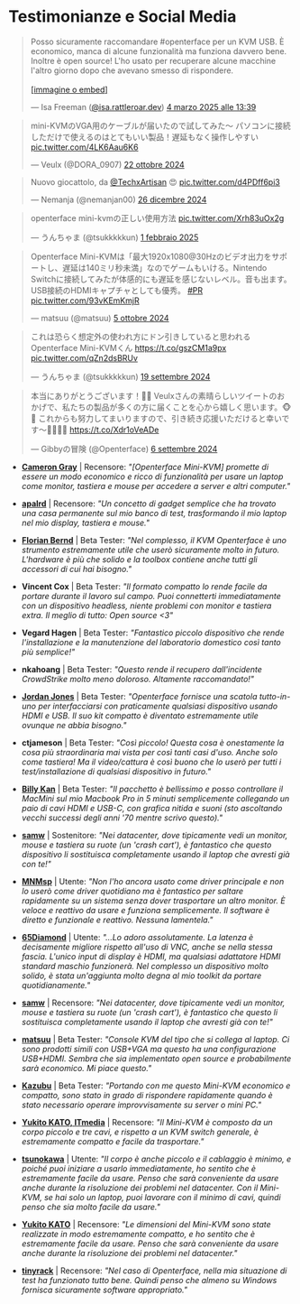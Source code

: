 # Testimonianze e Social Media

<script async src="https://platform.twitter.com/widgets.js" charset="utf-8"></script>
<script async src="https://embed.bsky.app/static/embed.js" charset="utf-8"></script>

<link rel="stylesheet" href="../../../../assets/stylesheets/social-posts.css">
<script src="../../../../assets/javascripts/social-posts.js"></script>

<div class="social-posts-container" id="socialPostsContainer">
    <div class="social-post-item loading" data-lazy="true">
        <blockquote class="bluesky-embed" data-bluesky-uri="at://did:plc:hqzak33sft3uec37owhqhy6a/app.bsky.feed.post/3ljjqt4ak222z" data-bluesky-cid="bafyreicr2shamdzukdzybigmuaclqvvm7hbsiaxznkufsu56tzvu42l2dm" data-bluesky-embed-color-mode="system"><p lang="en">Posso sicuramente raccomandare #openterface per un KVM USB. È economico, manca di alcune funzionalità ma funziona davvero bene. Inoltre è open source! L'ho usato per recuperare alcune macchine l'altro giorno dopo che avevano smesso di rispondere.<br><br><a href="https://bsky.app/profile/did:plc:hqzak33sft3uec37owhqhy6a/post/3ljjqt4ak222z?ref_src=embed">[immagine o embed]</a></p>&mdash; Isa Freeman (<a href="https://bsky.app/profile/did:plc:hqzak33sft3uec37owhqhy6a?ref_src=embed">@isa.rattleroar.dev</a>) <a href="https://bsky.app/profile/did:plc:hqzak33sft3uec37owhqhy6a/post/3ljjqt4ak222z?ref_src=embed">4 marzo 2025 alle 13:39</a>
        </blockquote>
    </div>
    <div class="social-post-item loading" data-lazy="true">
        <blockquote class="twitter-tweet"><p lang="ja" dir="ltr">mini-KVMのVGA用のケーブルが届いたので試してみた〜 パソコンに接続しただけで使えるのはとてもいい製品！遅延もなく操作しやすい <a href="https://t.co/4LK6Aau6K6">pic.twitter.com/4LK6Aau6K6</a></p>&mdash; Veulx (@DORA_0907) <a href="https://twitter.com/DORA_0907/status/1848736698647351337?ref_src=twsrc%5Etfw">22 ottobre 2024</a>
        </blockquote>
    </div>
    <div class="social-post-item loading" data-lazy="true">
        <blockquote class="twitter-tweet">
            <p lang="en" dir="ltr">Nuovo giocattolo, da <a href="https://twitter.com/TechxArtisan?ref_src=twsrc%5Etfw">@TechxArtisan</a> 😍 <a href="https://t.co/d4PDff6pi3">pic.twitter.com/d4PDff6pi3</a></p>&mdash; Nemanja (@nemanjan00) <a href="https://twitter.com/nemanjan00/status/1872243307839103175?ref_src=twsrc%5Etfw">26 dicembre 2024</a>
        </blockquote>
    </div>
    <div class="social-post-item loading" data-lazy="true">
        <blockquote class="twitter-tweet">
            <p lang="ja" dir="ltr">openterface mini-kvmの正しい使用方法 <a href="https://t.co/Xrh83uOx2g">pic.twitter.com/Xrh83uOx2g</a></p>&mdash; うんちゃま (@tsukkkkkun) <a href="https://twitter.com/tsukkkkkun/status/1885503399095132621?ref_src=twsrc%5Etfw">1 febbraio 2025</a>
        </blockquote>
    </div>
    <div class="social-post-item loading" data-lazy="true">
        <blockquote class="twitter-tweet">
            <p lang="ja" dir="ltr">Openterface Mini-KVMは「最大1920x1080@30Hzのビデオ出力をサポートし、遅延は140ミリ秒未満」なのでゲームもいける。Nintendo Switchに接続してみたが体感的にも遅延を感じないレベル。音も出ます。USB接続のHDMIキャプチャとしても優秀。 <a href="https://twitter.com/hashtag/PR?src=hash&amp;ref_src=twsrc%5Etfw">#PR</a> <a href="https://t.co/93vKEmKmjR">pic.twitter.com/93vKEmKmjR</a></p>
            &mdash; matsuu (@matsuu) <a href="https://twitter.com/matsuu/status/1842440088229478435?ref_src=twsrc%5Etfw">5 ottobre 2024</a>
        </blockquote>
    </div>
    <div class="social-post-item loading" data-lazy="true">
        <blockquote class="twitter-tweet">
            <p lang="ja" dir="ltr">これは恐らく想定外の使われ方にドン引きしていると思われるOpenterface Mini-KVMくん <a href="https://t.co/gszCM1a9px">https://t.co/gszCM1a9px</a> <a href="https://t.co/qZn2dsBRUv">pic.twitter.com/qZn2dsBRUv</a></p>
            &mdash; うんちゃま (@tsukkkkkun) <a href="https://twitter.com/tsukkkkkun/status/1836702683845341553?ref_src=twsrc%5Etfw">19 settembre 2024</a>
        </blockquote>
    </div>
    <div class="social-post-item loading" data-lazy="true">
        <blockquote class="twitter-tweet"><p lang="ja" dir="ltr">本当にありがとうございます！🙏✨ Veulxさんの素晴らしいツイートのおかげで、私たちの製品が多くの方に届くことを心から嬉しく思います。🐵💖 これからも努力してまいりますので、引き続き応援いただけると幸いです〜🧑‍🔧🦾🫡 <a href="https://t.co/Xdr1oVeADe">https://t.co/Xdr1oVeADe</a></p>
            &mdash; Gibbyの冒険 (@Openterface) <a href="https://twitter.com/Openterface/status/1832027435254346206?ref_src=twsrc%5Etfw">6 settembre 2024</a>
        </blockquote>
    </div>
</div>


- **[Cameron Gray](https://www.youtube.com/watch?v=xAEQpWyfY-c)** | Recensore: *"[Openterface Mini-KVM] promette di essere un modo economico e ricco di funzionalità per usare un laptop come monitor, tastiera e mouse per accedere a server e altri computer."*

- **[apalrd](https://www.youtube.com/watch?v=ZZ5P6MnBcHw)** | Recensore: *"Un concetto di gadget semplice che ha trovato una casa permanente sul mio banco di test, trasformando il mio laptop nel mio display, tastiera e mouse."*

- **[Florian Bernd](https://blog.flobernd.de/2024/06/openterface-beta-test/)** | Beta Tester: *"Nel complesso, il KVM Openterface è uno strumento estremamente utile che userò sicuramente molto in futuro. L'hardware è più che solido e la toolbox contiene anche tutti gli accessori di cui hai bisogno."*

- **Vincent Cox** | Beta Tester: *"Il formato compatto lo rende facile da portare durante il lavoro sul campo. Puoi connetterti immediatamente con un dispositivo headless, niente problemi con monitor e tastiera extra. Il meglio di tutto: Open source <3"*

- **Vegard Hagen** | Beta Tester: *"Fantastico piccolo dispositivo che rende l'installazione e la manutenzione del laboratorio domestico così tanto più semplice!"*

- **nkahoang** | Beta Tester: *"Questo rende il recupero dall'incidente CrowdStrike molto meno doloroso. Altamente raccomandato!"*

- **[Jordan Jones](https://github.com/kashalls)** | Beta Tester: *"Openterface fornisce una scatola tutto-in-uno per interfacciarsi con praticamente qualsiasi dispositivo usando HDMI e USB. Il suo kit compatto è diventato estremamente utile ovunque ne abbia bisogno."*

- **ctjameson** | Beta Tester: *"Così piccolo! Questa cosa è onestamente la cosa più straordinaria mai vista per così tanti casi d'uso. Anche solo come tastiera! Ma il video/cattura è così buono che lo userò per tutti i test/installazione di qualsiasi dispositivo in futuro."*

- **[Billy Kan](https://www.linkedin.com/posts/billykan_so-happy-to-get-my-old-headless-macmini-back-activity-7251885312509902848-EHpb)** | Beta Tester: *"Il pacchetto è bellissimo e posso controllare il MacMini sul mio Macbook Pro in 5 minuti semplicemente collegando un paio di cavi HDMI e USB-C, con grafica nitida e suoni (sto ascoltando vecchi successi degli anni '70 mentre scrivo questo)."* 

- **[samw](https://tinytoolk.it/tools/openterface-kvm/)** | Sostenitore: _"Nei datacenter, dove tipicamente vedi un monitor, mouse e tastiera su ruote (un 'crash cart'), è fantastico che questo dispositivo li sostituisca completamente usando il laptop che avresti già con te!"_

- **[MNMsp](https://www.reddit.com/r/msp/comments/1j2dlde/comment/mfrt6gk/?utm_source=share&utm_medium=web3x&utm_name=web3xcss&utm_term=1&utm_content=share_button)** | Utente: *"Non l'ho ancora usato come driver principale e non lo userò come driver quotidiano ma è fantastico per saltare rapidamente su un sistema senza dover trasportare un altro monitor. È veloce e reattivo da usare e funziona semplicemente. Il software è diretto e funzionale e reattivo. Nessuna lamentela."*

- **[65Diamond](https://www.reddit.com/r/msp/comments/1j2dlde/comment/mju6uru/?utm_source=share&utm_medium=web3x&utm_name=web3xcss&utm_term=1&utm_content=share_button)** | Utente: *"...Lo adoro assolutamente. La latenza è decisamente migliore rispetto all'uso di VNC, anche se nella stessa fascia. L'unico input di display è HDMI, ma qualsiasi adattatore HDMI standard maschio funzionerà. Nel complesso un dispositivo molto solido, è stata un'aggiunta molto degna al mio toolkit da portare quotidianamente."*

- **[samw](https://tinytoolk.it/tools/openterface-kvm/)** | Recensore: *"Nei datacenter, dove tipicamente vedi un monitor, mouse e tastiera su ruote (un 'crash cart'), è fantastico che questo li sostituisca completamente usando il laptop che avresti già con te!"*

- **[matsuu](https://x.com/matsuu/status/1789322019315892318)** | Beta Tester: *"Console KVM del tipo che si collega al laptop. Ci sono prodotti simili con USB+VGA ma questo ha una configurazione USB+HDMI. Sembra che sia implementato open source e probabilmente sarà economico. Mi piace questo."*

- **[Kazubu](https://x.com/_kazubu/status/1828454779875701044)** | Beta Tester: *"Portando con me questo Mini-KVM economico e compatto, sono stato in grado di rispondere rapidamente quando è stato necessario operare improvvisamente su server o mini PC."*

- **[Yukito KATO, ITmedia](https://www.itmedia.co.jp/pcuser/articles/2503/13/news174.html)** | Recensore: _"Il Mini-KVM è composto da un corpo piccolo e tre cavi, e rispetto a un KVM switch generale, è estremamente compatto e facile da trasportare."_

- **[tsunokawa](https://tsunokawa.hatenablog.com/entry/2025/02/26/060000)** | Utente: *"Il corpo è anche piccolo e il cablaggio è minimo, e poiché puoi iniziare a usarlo immediatamente, ho sentito che è estremamente facile da usare. Penso che sarà conveniente da usare anche durante la risoluzione dei problemi nel datacenter. Con il Mini-KVM, se hai solo un laptop, puoi lavorare con il minimo di cavi, quindi penso che sia molto facile da usare."* 

- **[Yukito KATO](https://www.itmedia.co.jp/pcuser/articles/2503/13/news174.html)** | Recensore: *"Le dimensioni del Mini-KVM sono state realizzate in modo estremamente compatto, e ho sentito che è estremamente facile da usare. Penso che sarà conveniente da usare anche durante la risoluzione dei problemi nel datacenter."*

- **[tinyrack](https://tinyrack.net/openterface-mini-kvm/)** | Recensore: *"Nel caso di Openterface, nella mia situazione di test ha funzionato tutto bene. Quindi penso che almeno su Windows fornisca sicuramente software appropriato."*
